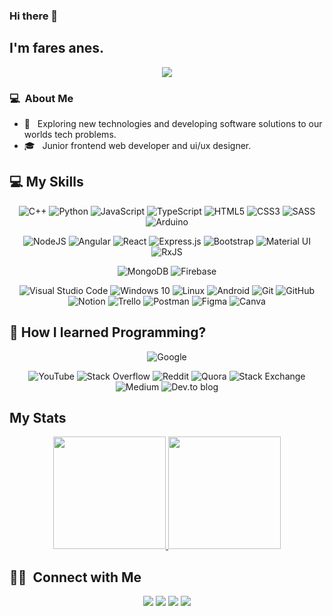 ### Hi there 👋

## I'm fares anes.


<p align="center">
  <img src="https://readme-typing-svg.herokuapp.com?color=D83B7D&size=24&center=true&vCenter=true&width=500&height=32&lines=Full+Stack+Web+Develloper;Self-taught+programmer;2%2B+3 Years+of+experience;Always+learning...;Becoming+the+best+version+of+me+%F0%9F%98%8E">
</p>

### 💻 &nbsp;About Me 

- 🤔 &nbsp; Exploring new technologies and developing software solutions to our worlds tech problems.
- 🎓 &nbsp; Junior frontend web developer and ui/ux designer.


## 💻 My Skills

<p align="center">

<!--Programming languages-->
  <img alt="C++" src="https://img.shields.io/badge/c++-%2300599C.svg?style=for-the-badge&logo=c%2B%2B&logoColor=white"/>
  <img alt="Python" src="https://img.shields.io/badge/python-306998.svg?style=for-the-badge&logo=python&logoColor=white"/>
  <img alt="JavaScript" src="https://img.shields.io/badge/javascript-%23323330.svg?style=for-the-badge&logo=javascript&logoColor=%23F7DF1E"/>
  <img alt="TypeScript" src="https://img.shields.io/badge/typescript-%23007ACC.svg?style=for-the-badge&logo=typescript&logoColor=white"/>
  <img alt="HTML5" src="https://img.shields.io/badge/html5-%23E34F26.svg?style=for-the-badge&logo=html5&logoColor=white"/>
  <img alt="CSS3" src="https://img.shields.io/badge/css3-%231572B6.svg?style=for-the-badge&logo=css3&logoColor=white"/>
  <img alt="SASS" src="https://img.shields.io/badge/SASS-hotpink.svg?style=for-the-badge&logo=SASS&logoColor=white"/>

  <img alt="Arduino" src="https://img.shields.io/badge/-Arduino-00979D?style=for-the-badge&logo=Arduino&logoColor=white"/>
</p>

<p align="center">
<!--Frameworks and Libraries-->
  <img alt="NodeJS" src="https://img.shields.io/badge/node.js-%2343853D.svg?style=for-the-badge&logo=nodedotjs&logoColor=white"/>
  <img alt="Angular" src="https://img.shields.io/badge/angular-%23DD0031.svg?style=for-the-badge&logo=angular&logoColor=white"/>
    <img alt="React" src="https://img.shields.io/badge/React-20232A?style=for-the-badge&logo=react&logoColor=61DAFB"/>

  <img alt="Express.js" src="https://img.shields.io/badge/express.js-%23404d59.svg?style=for-the-badge&logo=express&logoColor=%2361DAFB"/>
  <img alt="Bootstrap" src="https://img.shields.io/badge/bootstrap-%23563D7C.svg?style=for-the-badge&logo=bootstrap&logoColor=white"/>
  <img alt="Material UI" src="https://img.shields.io/badge/materialui-%230081CB.svg?style=for-the-badge&logo=material-ui&logoColor=white"/>
  <img alt="RxJS" src="https://img.shields.io/badge/rxjs-%23B7178C.svg?style=for-the-badge&logo=reactivex&logoColor=white" />

</p>

<p align="center">
<!--DataBases-->
  <img alt="MongoDB" src ="https://img.shields.io/badge/MongoDB-%234ea94b.svg?style=for-the-badge&logo=mongodb&logoColor=white"/>
  <img alt="Firebase" src="https://img.shields.io/badge/firebase-%23039BE5.svg?style=for-the-badge&logo=firebase"/>
</p>

<p align="center">

<!--IDE-->
  <img alt="Visual Studio Code" src="https://img.shields.io/badge/VSCode-0078d7.svg?style=for-the-badge&logo=visual-studio-code&logoColor=white"/>

<!--Operatin Systems-->
  <img alt="Windows 10" src="https://img.shields.io/badge/Windows-0078D6?style=for-the-badge&logo=windows&logoColor=white" />
  <img alt="Linux" src="https://img.shields.io/badge/Linux-FCC624?style=for-the-badge&logo=linux&logoColor=black">
  <img alt="Android" src="https://img.shields.io/badge/Android-3DDC84?style=for-the-badge&logo=android&logoColor=white" />

<!--Version Control-->
  <img alt="Git" src="https://img.shields.io/badge/git-%23F05033.svg?style=for-the-badge&logo=git&logoColor=white"/>
  <img alt="GitHub" src="https://img.shields.io/badge/github-%23121011.svg?style=for-the-badge&logo=github&logoColor=white"/>

<!--Tools-->
  <img alt="Notion" src="https://img.shields.io/badge/Notion-%23000000.svg?style=for-the-badge&logo=notion&logoColor=white"/>
  <img alt="Trello" src="https://img.shields.io/badge/Trello-%23026AA7.svg?style=for-the-badge&logo=Trello&logoColor=white"/>
  <img alt="Postman" src="https://img.shields.io/badge/Postman-FF6C37?style=for-the-badge&logo=postman&logoColor=white" />

<!--Design-->
  <img alt="Figma" src="https://img.shields.io/badge/figma-%23F24E1E.svg?style=for-the-badge&logo=figma&logoColor=white"/>
  <img alt="Canva" src="https://img.shields.io/badge/Canva-%2300C4CC.svg?style=for-the-badge&logo=Canva&logoColor=white"/>

</p>

## 🤔 How I learned Programming?

<p align="center">
  <img alt="Google" src="https://img.shields.io/badge/google-4285f4.svg?style=for-the-badge&logo=google&logoColor=white"/>
</p>
<p align="center">
  <img alt="YouTube" src="https://img.shields.io/badge/Youtube-%23FF0000.svg?style=for-the-badge&logo=YouTube&logoColor=white"/>
  <img alt="Stack Overflow" src="https://img.shields.io/badge/-Stackoverflow-FE7A16?style=for-the-badge&logo=stack-overflow&logoColor=white"/>
  <img alt="Reddit" src="https://img.shields.io/badge/Reddit-%23FF4500.svg?style=for-the-badge&logo=Reddit&logoColor=white"/>
  <img alt="Quora" src="https://img.shields.io/badge/Quora-%23B92B27.svg?style=for-the-badge&logo=Quora&logoColor=white"/>
  <img alt="Stack Exchange" src="https://img.shields.io/badge/StackExchange-%23ffffff.svg?style=for-the-badge&logo=StackExchange&logoColor=white"/>
  <img alt="Medium" src="https://img.shields.io/badge/Medium-12100E?style=for-the-badge&logo=medium&logoColor=white"/>
  <img alt="Dev.to blog" src="https://img.shields.io/badge/dev.to-0A0A0A?style=for-the-badge&logo=dev.to&logoColor=white" >
</p>


## My Stats
<p align="center">
<a href="https://github.com/AVS1508">
  <img height="180em" src="https://github-readme-stats-eight-theta.vercel.app/api?username=cptfares&show_icons=true&theme=algolia&include_all_commits=true&count_private=true"/>
  <img height="180em" src="https://github-readme-stats-eight-theta.vercel.app/api/top-langs/?username=cptfares&layout=compact&langs_count=8&theme=algolia"/>
</a>
</p>


##  🤝🏻 &nbsp;Connect with Me

<p align="center">
<a href="https://www.linkedin.com/in/fares-anes-3213061a1/"><img src="https://img.shields.io/badge/-fares%20anes-0077B5?style=flat-square&logo=Linkedin&logoColor=white"/></a>
<a href="mailto:itsfares11@gmail.com"><img src="https://img.shields.io/badge/-itsfares11@gmail.com-D14836?style=flat-square&logo=Gmail&logoColor=white"/></a>
  <a href="https://www.facebook.com/profile.php?id=100017002397845"><img src="https://img.shields.io/badge/-fares-1877F2?style=flat&logo=Facebook&logoColor=white"/></a>
  <a href="https://instagram.com/cpt_fares"><img src="https://img.shields.io/badge/-@cpt_fares_-E4405F?style=flat&logo=Instagram&logoColor=white"/></a>
  




<!--
**cdthomp1/cdthomp1** is a ✨ _special_ ✨ repository because its `README.md` (this file) appears on your GitHub profile.

